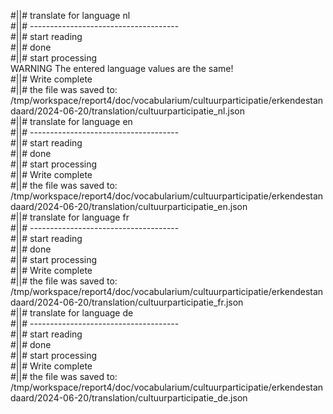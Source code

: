 #||# translate for language nl  
#||# -------------------------------------  
#||# start reading  
#||# done  
#||# start processing  
WARNING The entered language values are the same!  
#||# Write complete  
#||# the file was saved to: /tmp/workspace/report4/doc/vocabularium/cultuurparticipatie/erkendestandaard/2024-06-20/translation/cultuurparticipatie_nl.json  
#||# translate for language en  
#||# -------------------------------------  
#||# start reading  
#||# done  
#||# start processing  
#||# Write complete  
#||# the file was saved to: /tmp/workspace/report4/doc/vocabularium/cultuurparticipatie/erkendestandaard/2024-06-20/translation/cultuurparticipatie_en.json  
#||# translate for language fr  
#||# -------------------------------------  
#||# start reading  
#||# done  
#||# start processing  
#||# Write complete  
#||# the file was saved to: /tmp/workspace/report4/doc/vocabularium/cultuurparticipatie/erkendestandaard/2024-06-20/translation/cultuurparticipatie_fr.json  
#||# translate for language de  
#||# -------------------------------------  
#||# start reading  
#||# done  
#||# start processing  
#||# Write complete  
#||# the file was saved to: /tmp/workspace/report4/doc/vocabularium/cultuurparticipatie/erkendestandaard/2024-06-20/translation/cultuurparticipatie_de.json  
